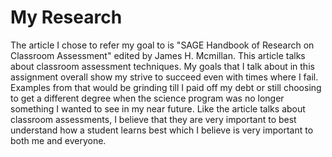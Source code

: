 # My Research 
The article I chose to refer my goal to is "SAGE Handbook of Research on Classroom Assessment" edited by James H. Mcmillan. This article talks about classroom assessment techniques. My goals that I talk about in this assignment overall show my strive to succeed even with times where I fail. Examples from that would be grinding till I paid off my debt or still choosing to get a different degree when the science program was no longer something I wanted to see in my near future. Like the article talks about classroom assessments, I believe that they are very important to best understand how a student learns best which I believe is very important to both me and everyone.